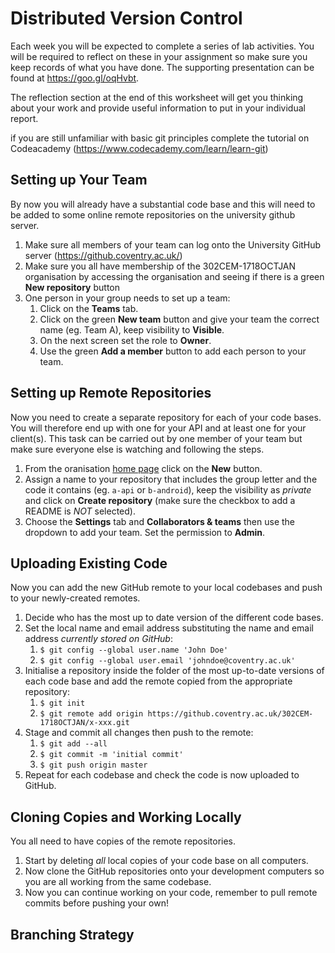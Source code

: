 
# Distributed Version Control

Each week you will be expected to complete a series of lab activities. You will be required to reflect on these in your assignment so make sure you keep records of what you have done. The supporting presentation can be found at https://goo.gl/oqHvbt.

The reflection section at the end of this worksheet will get you thinking about your work and provide useful information to put in your individual report.

if you are still unfamiliar with basic git principles complete the tutorial on Codeacademy (https://www.codecademy.com/learn/learn-git)

## Setting up Your Team

By now you will already have a substantial code base and this will need to be added to some online remote repositories on the university github server.

1. Make sure all members of your team can log onto the University GitHub server (https://github.coventry.ac.uk/)
2. Make sure you all have membership of the 302CEM-1718OCTJAN organisation by accessing the organisation and seeing if there is a green **New repository** button
3. One person in your group needs to set up a team:
    1. Click on the **Teams** tab.
    2. Click on the green **New team** button and give your team the correct name (eg. Team A), keep visibility to **Visible**.
    3. On the next screen set the role to **Owner**.
    4. Use the green **Add a member** button to add each person to your team.

## Setting up Remote Repositories

Now you need to create a separate repository for each of your code bases. You will therefore end up with one for your API and at least one for your client(s). This task can be carried out by one member of your team but make sure everyone else is watching and following the steps.

1. From the oranisation [home page](https://github.coventry.ac.uk/302CEM-1718OCTJAN) click on the **New** button.
2. Assign a name to your repository that includes the group letter and the code it contains (eg. `a-api` or `b-android`), keep the visibility as _private_ and click on **Create repository** (make sure the checkbox to add a README is _NOT_ selected).
3. Choose the **Settings** tab and **Collaborators & teams** then use the dropdown to add your team. Set the permission to **Admin**.

## Uploading Existing Code

Now you can add the new GitHub remote to your local codebases and push to your newly-created remotes.

1. Decide who has the most up to date version of the different code bases.
2. Set the local name and email address substituting the name and email address _currently stored on GitHub_:
    1. `$ git config --global user.name 'John Doe'`
    2. `$ git config --global user.email 'johndoe@coventry.ac.uk'`
3. Initialise a repository inside the folder of the most up-to-date versions of each code base and add the remote copied from the appropriate repository:
    1. `$ git init`
    2. `$ git remote add origin https://github.coventry.ac.uk/302CEM-1718OCTJAN/x-xxx.git`
4. Stage and commit all changes then push to the remote:
    1. `$ git add --all`
    2. `$ git commit -m 'initial commit'`
    3. `$ git push origin master`
5. Repeat for each codebase and check the code is now uploaded to GitHub.

## Cloning Copies and Working Locally

You all need to have copies of the remote repositories.

1. Start by deleting _all_ local copies of your code base on all computers.
2. Now clone the GitHub repositories onto your development computers so you are all working from the same codebase.
3. Now you can continue working on your code, remember to pull remote commits before pushing your own!

## Branching Strategy